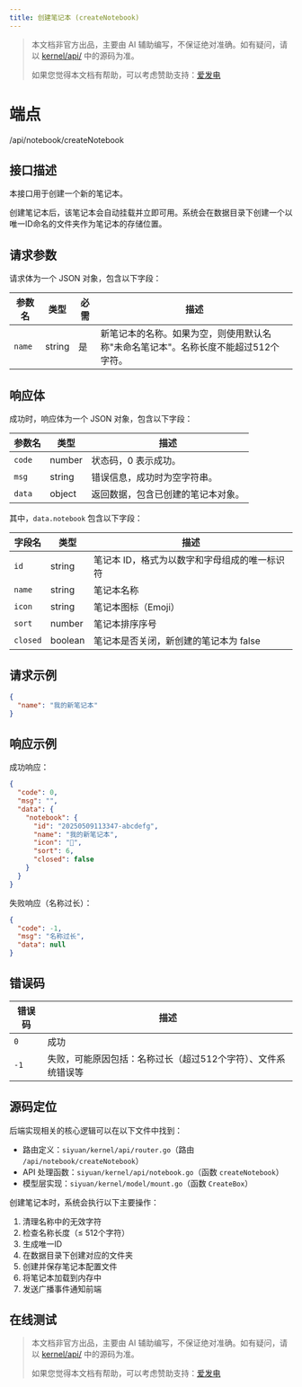 ```yaml
---
title: 创建笔记本 (createNotebook)
---
```

> 本文档非官方出品，主要由 AI 辅助编写，不保证绝对准确。如有疑问，请以 [kernel/api/](https://github.com/siyuan-note/siyuan/blob/master/kernel/api/) 中的源码为准。
>
> 如果您觉得本文档有帮助，可以考虑赞助支持：[爱发电](https://afdian.com/a/leolee9086?tab=feed)

# 端点

/api/notebook/createNotebook

## 接口描述

本接口用于创建一个新的笔记本。

创建笔记本后，该笔记本会自动挂载并立即可用。系统会在数据目录下创建一个以唯一ID命名的文件夹作为笔记本的存储位置。

## 请求参数

请求体为一个 JSON 对象，包含以下字段：

| 参数名 | 类型 | 必需 | 描述 |
| --- | --- | --- | --- |
| `name` | string | 是 | 新笔记本的名称。如果为空，则使用默认名称"未命名笔记本"。名称长度不能超过512个字符。 |

## 响应体

成功时，响应体为一个 JSON 对象，包含以下字段：

| 参数名 | 类型 | 描述 |
| --- | --- | --- |
| `code` | number | 状态码，0 表示成功。 |
| `msg` | string | 错误信息，成功时为空字符串。 |
| `data` | object | 返回数据，包含已创建的笔记本对象。 |

其中，`data.notebook` 包含以下字段：

| 字段名 | 类型 | 描述 |
| --- | --- | --- |
| `id` | string | 笔记本 ID，格式为以数字和字母组成的唯一标识符 |
| `name` | string | 笔记本名称 |
| `icon` | string | 笔记本图标（Emoji） |
| `sort` | number | 笔记本排序序号 |
| `closed` | boolean | 笔记本是否关闭，新创建的笔记本为 false |

## 请求示例

```json
{
  "name": "我的新笔记本"
}
```

## 响应示例

成功响应：

```json
{
  "code": 0,
  "msg": "",
  "data": {
    "notebook": {
      "id": "20250509113347-abcdefg",
      "name": "我的新笔记本",
      "icon": "📒",
      "sort": 6,
      "closed": false
    }
  }
}
```

失败响应（名称过长）：

```json
{
  "code": -1,
  "msg": "名称过长",
  "data": null
}
```

## 错误码

| 错误码 | 描述 |
| --- | --- |
| `0` | 成功 |
| `-1` | 失败，可能原因包括：名称过长（超过512个字符）、文件系统错误等 |

## 源码定位

后端实现相关的核心逻辑可以在以下文件中找到：

-   路由定义：`siyuan/kernel/api/router.go`（路由 `/api/notebook/createNotebook`）
-   API 处理函数：`siyuan/kernel/api/notebook.go`（函数 `createNotebook`）
-   模型层实现：`siyuan/kernel/model/mount.go`（函数 `CreateBox`）

创建笔记本时，系统会执行以下主要操作：

1.  清理名称中的无效字符
2.  检查名称长度（≤ 512个字符）
3.  生成唯一ID
4.  在数据目录下创建对应的文件夹
5.  创建并保存笔记本配置文件
6.  将笔记本加载到内存中
7.  发送广播事件通知前端

## 在线测试

<script setup>
import ApiTester from '@theme/components/ApiTester.vue';
</script>

<ClientOnly>
  <ApiTester
    title="测试 createNotebook"
    endpoint="/api/notebook/createNotebook"
    method="POST"
    :params="[
      {
        name: 'name',
        label: '笔记本名称',
        type: 'string',
        required: true,
        default: '我的新笔记本',
        description: '新笔记本的名称。如果为空，则使用默认名称 \'未命名笔记本\'。名称长度不能超过512个字符。'
      }
    ]"
  />
</ClientOnly>

> 本文档非官方出品，主要由 AI 辅助编写，不保证绝对准确。如有疑问，请以 [kernel/api/](https://github.com/siyuan-note/siyuan/blob/master/kernel/api/) 中的源码为准。
>
> 如果您觉得本文档有帮助，可以考虑赞助支持：[爱发电](https://afdian.com/a/leolee9086?tab=feed)
